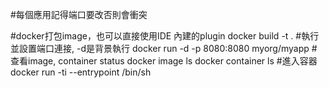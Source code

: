 #每個應用記得端口要改否則會衝突

#docker打包image，也可以直接使用IDE 內建的plugin
docker build -t <your tag name> .
#執行並設置端口連接, -d是背景執行
docker run -d -p 8080:8080 myorg/myapp
#查看image, container status
docker image ls 
docker container ls 
#進入容器
docker run -ti --entrypoint /bin/sh <your tag name>

